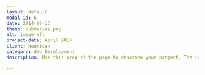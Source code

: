 ```yaml
---
layout: default
modal-id: 6
date: 2014-07-13
thumb: submarine.png
alt: image-alt
project-date: April 2014
client: Nautican
category: Web Development
description: Use this area of the page to describe your project. The icon above is part of a free icon set by <a href="https://sellfy.com/p/8Q9P/jV3VZ/">Flat Icons</a>. On their website, you can download their free set with 16 icons, or you can purchase the entire set with 146 icons for only $12!

---
```

